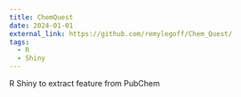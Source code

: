 ```yaml
---
title: ChemQuest
date: 2024-01-01
external_link: https://github.com/remylegoff/Chem_Quest/
tags:
  - R
  - Shiny
---
```


R Shiny to extract feature from PubChem
<!--more-->
